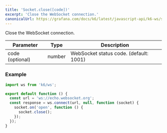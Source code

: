 ```yaml
---
title: 'Socket.close([code])'
excerpt: 'Close the WebSocket connection.'
canonicalUrl: https://grafana.com/docs/k6/latest/javascript-api/k6-ws/socket/socket-close/
---
```


<WsBlockquote />

Close the WebSocket connection.

| Parameter       | Type     | Description                                  |
| --------------- | -------- | -------------------------------------------- |
| code (optional) | number   | WebSocket status code. (default: 1001)       |


### Example

<CodeGroup labels={[]}>

```javascript
import ws from 'k6/ws';

export default function () {
  const url = 'ws://echo.websocket.org';
  const response = ws.connect(url, null, function (socket) {
    socket.on('open', function () {
      socket.close();
    });
  });
}
```

</CodeGroup>
